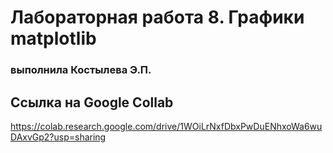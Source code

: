 # Лабораторная работа 8. Графики matplotlib
### выполнила Костылева Э.П.
## Ссылка на Google Collab
https://colab.research.google.com/drive/1WOiLrNxfDbxPwDuENhxoWa6wuDAxvGp2?usp=sharing
